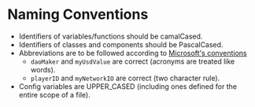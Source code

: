 # Naming Conventions

* Identifiers of variables/functions should be camalCased.
* Identifiers of classes and components should be PascalCased.
* Abbreviations are to be followed according to [Microsoft's conventions](https://learn.microsoft.com/en-us/previous-versions/dotnet/netframework-1.1/141e06ef(v=vs.71)?redirectedfrom=MSDN)
  * `daoMaker` and `myUsdValue` are correct (acronyms are treated like words).
  * `playerID` and `myNetworkIO` are correct (two character rule).
* Config variables are UPPER_CASED (including ones defined for the entire scope of a file).
